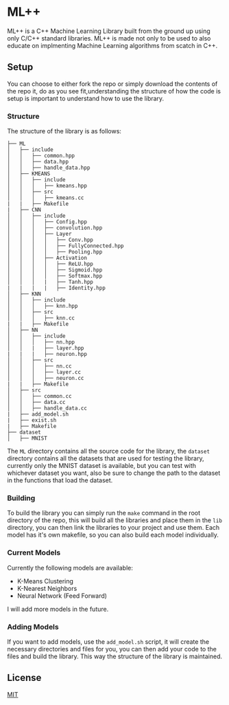 # ML++

ML++ is a C++ Machine Learning Library built from the ground up using only C/C++ standard libraries. ML++ is made not only to be used to also educate on implmenting Machine Learning algorithms from scatch in C++.


## Setup

You can choose to either fork the repo or simply download the contents of the repo it, do as you see fit,understanding the structure of how the code is setup is important to understand how to use the library.

### Structure

The structure of the library is as follows:

```
├── ML
│   ├── include
│   │   ├── common.hpp
│   │   ├── data.hpp
│   │   ├── handle_data.hpp
│   ├── KMEANS
│   │   ├── include
│   │   │   ├── kmeans.hpp
│   │   ├── src
│   │   │   ├── kmeans.cc
|   |   ├── Makefile
|   ├── CNN
│   │   ├── include
│   │   │   ├── Config.hpp
│   │   │   ├── convolution.hpp
│   │   │   ├── Layer 
│   │   │   │   ├── Conv.hpp
│   │   │   │   ├── FullyConnected.hpp
│   │   │   │   ├── Pooling.hpp
│   │   │   ├── Activation
│   │   │   │   ├── ReLU.hpp
│   │   │   │   ├── Sigmoid.hpp
│   │   │   │   ├── Softmax.hpp
│   │   │   |   ├── Tanh.hpp
|   |   |   |   ├── Identity.hpp
│   ├── KNN
│   │   ├── include
│   │   │   ├── knn.hpp
│   │   ├── src
│   │   │   ├── knn.cc
|   |   ├── Makefile
│   ├── NN
│   │   ├── include
│   │   │   ├── nn.hpp
│   │   |   ├── layer.hpp
|   |   |   ├── neuron.hpp
│   │   ├── src
│   │   │   ├── nn.cc
│   │   │   ├── layer.cc
│   │   │   ├── neuron.cc
|   |   ├── Makefile
│   ├── src
│   │   ├── common.cc
│   │   ├── data.cc
│   │   ├── handle_data.cc
|   ├── add_model.sh
|   ├── exist.sh
|   ├── Makefile
├── dataset
│   ├── MNIST
```

The `ML` directory contains all the source code for the library, the `dataset` directory contains all the datasets that are used for testing the library, currently only the MNIST dataset is available, but you can test with whichever dataset you want, also be sure to change the path to the dataset in the functions that load the dataset.
### Building

To build the library you can simply run the `make` command in the root directory of the repo, this will build all the libraries and place them in the `lib` directory, you can then link the libraries to your project and use them. Each model has it's own makefile, so you can also build each model individually.

### Current Models

Currently the following models are available:

* K-Means Clustering
* K-Nearest Neighbors
* Neural Network (Feed Forward)

I will add more models in the future.

### Adding Models

If you want to add models, use the `add_model.sh` script, it will create the necessary directories and files for you, you can then add your code to the files and build the library. This way the structure of the library is maintained.


## License

[MIT](https://choosealicense.com/licenses/mit/)